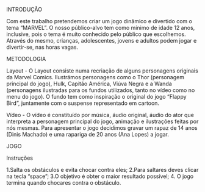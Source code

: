  INTRODUÇÃO

Com este trabalho pretendemos criar um jogo dinâmico e divertido com o tema “MARVEL”.
O nosso público-alvo tem como mínimo de idade 12 anos, inclusive, pois o tema é muito conhecido pelo público que escolhemos. 
Através do mesmo, crianças, adolescentes, jovens e adultos podem jogar e divertir-se, nas horas vagas.

METODOLOGIA 


Layout - O Layout consiste numa recriação de alguns personagens originais da Marvel Comics. Ilustrámos personagens como o Thor (personagem principal do jogo), Hulk, Capitão América, Viúva Negra e a Wanda (personagens ilustradas para os fundos utilizados, tanto no vídeo como no menu do jogo). O fundo tem como inspiração o original do jogo “Flappy Bird”, juntamente com o suspense representado em cartoon.

Vídeo -   O vídeo é constituído por música, áudio original, áudio do ator que interpreta a personagem principal do jogo, animação e ilustrações feitas por nós mesmas.
Para apresentar o jogo decidimos gravar um rapaz de 14 anos (Dinis Machado) e uma rapariga de 20 anos (Ana Lopes) a jogar.

JOGO

Instruções

1.Salta os obstáculos e evita chocar contra eles;
2.Para saltares deves clicar na tecla “space”;
3.O objetivo é obter o maior resultado possível;
4. O jogo termina quando chocares contra o obstáculo.
